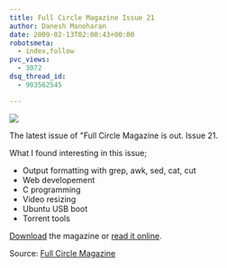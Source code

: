 ```yaml
---
title: Full Circle Magazine Issue 21
author: Danesh Manoharan
date: 2009-02-13T02:00:43+00:00
robotsmeta:
  - index,follow
pvc_views:
  - 3072
dsq_thread_id:
  - 903562545

---
```

![](/wp-content/uploads/2009/02/fullcircle21.jpg)

The latest issue of "Full Circle Magazine is out. Issue 21.

What I found interesting in this issue;

  * Output formatting with grep, awk, sed, cat, cut
  * Web developement
  * C programming
  * Video resizing
  * Ubuntu USB boot
  * Torrent tools

[Download][1] the magazine or [read it online][2].

Source: [Full Circle Magazine][3]

 [1]: http://fullcirclemagazine.org/issue-21/
 [2]: http://www.scribd.com/doc/12278104/Full-Circle-Issue21-Eng
 [3]: http://fullcirclemagazine.org